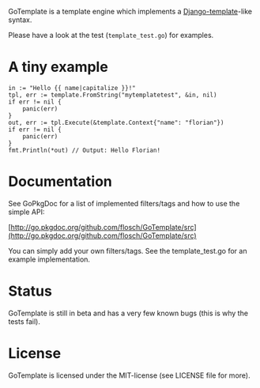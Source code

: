 GoTemplate is a template engine which implements a [Django-template](https://docs.djangoproject.com/en/dev/topics/templates/)-like syntax.

Please have a look at the test (`template_test.go`) for examples.

# A tiny example

	in := "Hello {{ name|capitalize }}!"
	tpl, err := template.FromString("mytemplatetest", &in, nil)
	if err != nil {
		panic(err)
	}
	out, err := tpl.Execute(&template.Context{"name": "florian"})
	if err != nil {
		panic(err)
	}
	fmt.Println(*out) // Output: Hello Florian!

# Documentation

See GoPkgDoc for a list of implemented filters/tags and how to use the simple API:

[http://go.pkgdoc.org/github.com/flosch/GoTemplate/src](http://go.pkgdoc.org/github.com/flosch/GoTemplate/src)

You can simply add your own filters/tags. See the template_test.go for an example implementation.

# Status

GoTemplate is still in beta and has a very few known bugs (this is why the tests fail).

# License

GoTemplate is licensed under the MIT-license (see LICENSE file for more).

